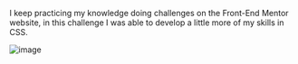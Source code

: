 I keep practicing my knowledge doing challenges on the Front-End Mentor website, in this challenge I was able to develop a little more of my skills in CSS.


![image](https://user-images.githubusercontent.com/120687641/231166095-ebe1cbf0-c01e-4e9c-8ee5-45cbb2b3f518.png)

